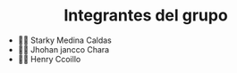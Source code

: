 <h1 align="center"> Integrantes del grupo </h1>

- 👨‍💻 Starky Medina Caldas
- 👨‍💻 Jhohan jancco Chara
- 👨‍💻 Henry Ccoillo
